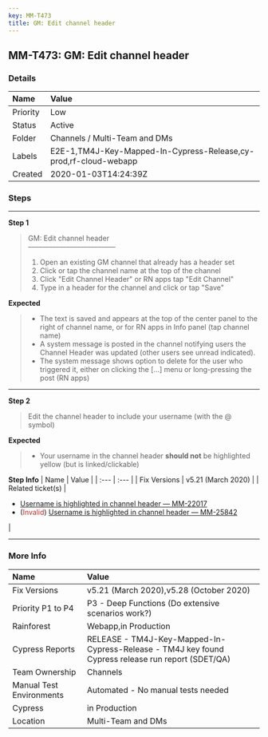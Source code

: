 ```yaml
---
key: MM-T473
title: GM: Edit channel header
---
```


## MM-T473: GM: Edit channel header

### Details

| Name     | Value                                                            |
| :------- | :--------------------------------------------------------------- |
| Priority | Low                                                              |
| Status   | Active                                                           |
| Folder   | Channels / Multi-Team and DMs                                    |
| Labels   | E2E-1,TM4J-Key-Mapped-In-Cypress-Release,cy-prod,rf-cloud-webapp |
| Created  | 2020-01-03T14:24:39Z                                             |

### Steps

<hr/>

**Step 1**

> <article>GM: Edit channel header<br />–––––––––––––––––––––––––<ol><li>Open an existing GM channel that already has a header set</li><li> Click or tap the channel name at the top of the channel</li><li> Click "Edit Channel Header" or RN apps tap "Edit Channel"</li><li>Type in a header for the channel and click or tap "Save"</li></ol></article>

**Expected**

> <article><ul><li>The text is saved and appears at the top of the center panel to the right of channel name, or for RN apps in Info panel (tap channel name)</li><li>A system message is posted in the channel notifying users the Channel Header was updated (other users see unread indicated).</li><li>The system message shows option to delete for the user who triggered it, either on clicking the [...] menu or long-pressing the post (RN apps)</li></ul></article>

<hr/>

**Step 2**

> <article>Edit the channel header to include your username (with the @ symbol)</article>

**Expected**

> <article><ul><li>Your username in the channel header <strong>should not</strong> be highlighted yellow (but is linked/clickable)</li></ul></article>

**Step Info**
| Name | Value |
| :--- | :--- |
| Fix Versions | v5.21 (March 2020) |
| Related ticket(s) | <ul><li><a href="https://mattermost.atlassian.net/browse/MM-22017">Username is highlighted in channel header — MM-22017</a></li><li>(<span style="color:rgb(184, 49, 47)">Invalid</span>) <a href="https://mattermost.atlassian.net/browse/MM-25842">Username is highlighted in channel header — MM-25842</a></li></ul> |

<hr/>

### More Info

| Name                     | Value                                                                                              |
| :----------------------- | :------------------------------------------------------------------------------------------------- |
| Fix Versions             | v5.21 (March 2020),v5.28 (October 2020)                                                            |
| Priority P1 to P4        | P3 - Deep Functions (Do extensive scenarios work?)                                                 |
| Rainforest               | Webapp,in Production                                                                               |
| Cypress Reports          | RELEASE - TM4J-Key-Mapped-In-Cypress-Release - TM4J key found Cypress release run report (SDET/QA) |
| Team Ownership           | Channels                                                                                           |
| Manual Test Environments | Automated - No manual tests needed                                                                 |
| Cypress                  | in Production                                                                                      |
| Location                 | Multi-Team and DMs                                                                                 |
